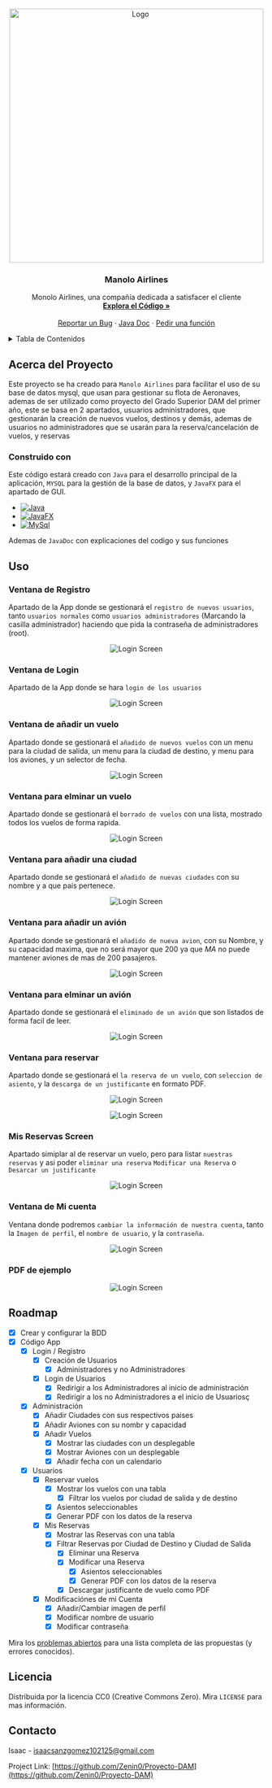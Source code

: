 <a name="readme-top"></a>
<!-- PROJECT LOGO -->
<br />
<div align="center">
  <a href="https://github.com/Zenin0/Proyecto-DAM">
    <img src="images/logo.png" alt="Logo" width="500" height="500">
  </a>

<h3 align="center">Manolo Airlines</h3>

  <p align="center">
    Monolo Airlines, una compañía dedicada a satisfacer el cliente
    <br />
    <a href="https://github.com/Zenin0/Proyecto-DAM/tree/main/App"><strong>Explora el Código »</strong></a>
    <br />
    <br />
    <a href="https://github.com/Zenin0/Proyecto-DAM/issues">Reportar un Bug</a>
    ·
    <a href="https://zenin0.github.io/Manolo-Airlines-JavaDoc.github.io/app/module-summary.html">Java Doc</a>
    ·
    <a href="https://github.com/Zenin0/Proyecto-DAM/issues">Pedir una función</a>
  </p>
</div>



<!-- Tabla de Contenidos -->
<details>
  <summary>Tabla de Contenidos</summary>
  <ol>
    <li>
      <a href="#acerca-del-proyecto">Acerca del Proyecto</a>
      <ul>
        <li><a href="#construido-con">Construido con</a></li>
      </ul>
    </li>
    <li><a href="#uso">Uso</a></li>
    <li><a href="#roadmap">Roadmap</a></li>
    <li><a href="#licencia">Licencia</a></li>
    <li><a href="#contacto">Contacto</a></li>
  </ol>
</details>



<!-- Acerca del Proyecto -->

## Acerca del Proyecto

Este proyecto se ha creado para `Manolo Airlines` para facilitar el uso de su base de datos mysql, que usan para
gestionar su flota de Aeronaves, ademas de ser utilizado como proyecto del Grado Superior DAM del primer año, este se
basa en 2 apartados, usuarios administradores, que gestionarán la creación de nuevos vuelos, destinos y demás, ademas de
usuarios no administradores que se usarán para la reserva/cancelación de vuelos, y reservas

### Construido con

Este código estará creado con `Java` para el desarrollo principal de la aplicación, `MYSQL` para la gestión de la base
de datos, y `JavaFX` para el apartado de GUI.

* [![Java](https://img.shields.io/badge/java-ED8B00?style=for-the-badge)](https://www.java.com)
* [![JavaFX](https://img.shields.io/badge/javafx-ED8B00?style=for-the-badge)](https://openjfx.io/)
* [![MySql](https://img.shields.io/badge/MYsql-3670A0?style=for-the-badge)](https://www.mysql.com/)

Ademas de `JavaDoc` con explicaciones del codigo y sus funciones

<!-- Ejemplos de uso -->

## Uso

### Ventana de Registro

Apartado de la App donde se gestionará el `registro de nuevos usuarios`, tanto `usuarios normales`
como `usuarios administradores` (Marcando la casilla administrador) haciendo que pida la contraseña de
administradores (root).

  <p align="center">
    <img src="./images/Register-Screen.png" alt="Login Screen">
  </p>

### Ventana de Login

Apartado de la App donde se hara `login de los usuarios`

  <p align="center">
    <img src="./images/Login-Screen.png" alt="Login Screen">
  </p>

### Ventana de añadir un vuelo

Apartado donde se gestionará el `añadido de nuevos vuelos` con un menu para la ciudad de salida, un menu 
para la ciudad de destino, y menu para los aviones, y un selector de fecha.

  <p align="center">
    <img src="./images/Add-Vuelo.png" alt="Login Screen">
  </p>

### Ventana para elminar un vuelo

Apartado donde se gestionará el `borrado de vuelos` con una lista, mostrado todos los vuelos de forma rapida.

  <p align="center">
    <img src="./images/Del-Vuelo.png" alt="Login Screen">
  </p>


### Ventana para añadir una ciudad

Apartado donde se gestionará el `añadido de nuevas ciudades` con su nombre y a que país pertenece.

  <p align="center">
    <img src="./images/Add-Ciudad.png" alt="Login Screen">
  </p>


### Ventana para añadir un avión

Apartado donde se gestionará el `añadido de nueva avion`, con su Nombre, y su capacidad maxima, 
que no será mayor que 200 ya que _MA_ no puede mantener aviones de mas de 200 pasajeros.

  <p align="center">
    <img src="./images/Add-Avion.png" alt="Login Screen">
  </p>

### Ventana para elminar un avión

Apartado donde se gestionará el `eliminado de un avión` que son listados de forma facil de leer.

  <p align="center">
    <img src="./images/Del-Avion.png" alt="Login Screen">
  </p>


### Ventana para reservar

Apartado donde se gestionará el `la reserva de un vuelo`, con `seleccion de asiento`, y la `descarga de un justificante` en formato PDF.

  <p align="center">
    <img src="./images/Reservar-Screen.png" alt="Login Screen">
  </p>

  <p align="center">
    <img src="./images/Asiento-Reserva-Seleccion.png" alt="Login Screen">
  </p>

### Mis Reservas Screen

Apartado simiplar al de reservar un vuelo, pero para listar `nuestras reservas` y asi poder `eliminar una reserva`
`Modificar una Reserva` o `Desarcar un justificante`

  <p align="center">
    <img src="./images/Mis-Reservas-Screen.png" alt="Login Screen">
  </p>

### Ventana de Mi cuenta

Ventana donde podremos `cambiar la información de nuestra cuenta`, tanto la `Imagen de perfil`, el `nombre de usuario`, y la `contraseña`.

  <p align="center">
    <img src="./images/My-Account-Screen.png" alt="Login Screen">
  </p>

### PDF de ejemplo

  <p align="center">
    <img src="./images/PDF-Example.png" alt="Login Screen">
  </p>

<!-- ROADMAP -->

## Roadmap

- [X] Crear y configurar la BDD
- [X] Código App
    - [X] Login / Registro
        - [X] Creación de Usuarios
            - [X] Administradores y no Administradores
        - [X] Login de Usuarios
            - [X] Redirigir a los Administradores al inicio de administración
            - [X] Redirigir a los no Administradores a el inicio de Usuariosç
    - [X] Administración
        - [X] Añadir Ciudades con sus respectivos paises
        - [X] Añadir Aviones con su nombr y capacidad
        - [X] Añadir Vuelos
            - [X] Mostrar las ciudades con un desplegable
            - [X] Mostrar Aviones con un desplegable
            - [X] Añadir fecha con un calendario
    - [X] Usuarios
        - [X] Reservar vuelos
            - [X] Mostrar los vuelos con una tabla
                - [X] Filtrar los vuelos por ciudad de salida y de destino
            - [X] Asientos seleccionables
            - [X] Generar PDF con los datos de la reserva
        - [X] Mis Reservas
            - [X] Mostrar las Reservas con una tabla
            - [X] Filtrar Reservas por Ciudad de Destino y Ciudad de Salida
                - [X] Eliminar una Reserva
                - [X] Modificar una Reserva
                    - [X] Asientos seleccionables
                    - [X] Generar PDF con los datos de la reserva
                - [X] Descargar justificante de vuelo como PDF
        - [X] Modificaciónes de mi Cuenta
          - [X] Añadir/Cambiar imagen de perfil 
          - [X] Modificar nombre de usuario
          - [X] Modificar contraseña

Mira los  [problemas abiertos](https://github.com/Zenin0/Proyecto-DAM/issues) para una lista completa de las
propuestas (y errores conocidos).




<!-- LICENCIA --> 

## Licencia

Distribuida por la licencia CC0 (Creative Commons Zero). Mira `LICENSE` para mas información.



<!-- CONTACTO -->

## Contacto

Isaac - isaacsanzgomez102125@gmail.com

Project Link: [https://github.com/Zenin0/Proyecto-DAM](https://github.com/Zenin0/Proyecto-DAM)
